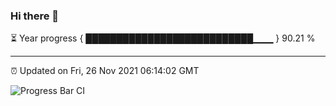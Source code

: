 ### Hi there 👋

⏳ Year progress { ███████████████████████████▁▁▁ } 90.21 %

---

⏰ Updated on Fri, 26 Nov 2021 06:14:02 GMT

![Progress Bar CI](https://github.com/liununu/liununu/workflows/Progress%20Bar%20CI/badge.svg)
